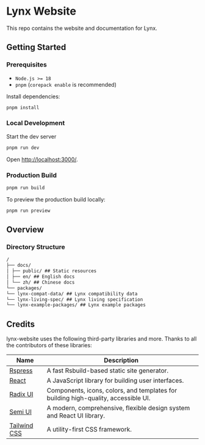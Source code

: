# Lynx Website

This repo contains the website and documentation for Lynx.

## Getting Started

### Prerequisites

- `Node.js >= 18`
- `pnpm` (`corepack enable` is recommended)

Install dependencies:

```bash
pnpm install
```

### Local Development

Start the dev server

```bash
pnpm run dev
```

Open [http://localhost:3000/](http://localhost:3000/).

### Production Build

```bash
pnpm run build
```

To preview the production build locally:

```bash
pnpm run preview
```

## Overview

### Directory Structure

```md
/
├── docs/
│ ├── public/ ## Static resources
│ ├── en/ ## English docs
│ └── zh/ ## Chinese docs
└── packages/
└── lynx-compat-data/ ## Lynx compatibility data
└── lynx-living-spec/ ## Lynx living specification
└── lynx-example-packages/ ## Lynx example packages
```

## Credits

lynx-website uses the following third-party libraries and more. Thanks to all the contributors of these libraries:

| Name                                                       | Description                                                                        |
| ---------------------------------------------------------- | ---------------------------------------------------------------------------------- |
| [Rspress](https://github.com/web-infra-dev/rspress)        | A fast Rsbuild-based static site generator.                                        |
| [React](https://github.com/facebook/react)                 | A JavaScript library for building user interfaces.                                 |
| [Radix UI](https://github.com/radix-ui)                    | Components, icons, colors, and templates for building high-quality, accessible UI. |
| [Semi UI](https://github.com/DouyinFE/semi-design)         | A modern, comprehensive, flexible design system and React UI library.              |
| [Tailwind CSS](https://github.com/tailwindcss/tailwindcss) | A utility-first CSS framework.                                                     |
